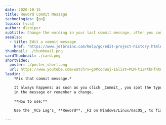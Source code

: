 ```yaml
---
date: 2020-10-15
title: Reword Commit Message
technologies: [go]
topics: [vcs]
author: dlsniper
subtitle: Change the wording in your last commit message, after you committed.
seealso:
  - title: Edit a commit message
    href: 'https://www.jetbrains.com/help/go/edit-project-history.html#reword-commit'
thumbnail: ./thumbnail.png
cardThumbnail: ./card.png
shortVideo:
  poster: ./poster_short.png
  url: https://www.youtube.com/watch?v=g0Pcqduuj-I&list=PLM-t1Z4tbFfnXnghmtk6WVz10_pivOw25&index=34&t=0s
leadin: |
    *Fix that commit message.*

    It always happens: as soon as you click _Commit_, you spot the typo
    in the message or remember a change.
    
    **How to use:**
    
    Use the _VCS Log's_ **Reword**, _F2 on Windows/Linux/macOS_, to fix it.

---
```

